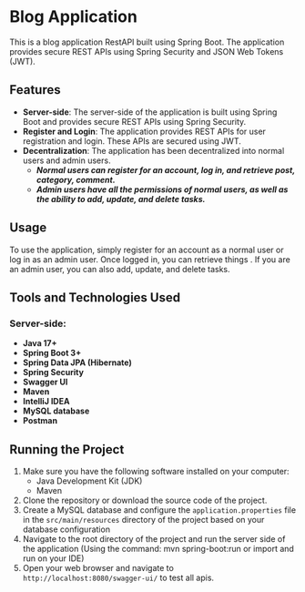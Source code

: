 # Blog Application

This is a blog application RestAPI built using Spring Boot. The application provides secure REST
APIs using Spring Security and JSON Web Tokens (JWT).

## Features

- **Server-side**: The server-side of the application is built using Spring Boot and provides secure REST APIs using
  Spring Security.
- **Register and Login**: The application provides REST APIs for user registration and login. These APIs are secured
  using JWT.
- **Decentralization**: The application has been decentralized into normal users and admin users.
    - ***Normal users can register for an account, log in, and retrieve post, category, comment.***
    - ***Admin users have all the permissions of normal users, as well as the ability to add, update, and delete
      tasks.***

## Usage

To use the application, simply register for an account as a normal user or log in as an admin user. Once logged in, you
can retrieve things . If you are an admin user, you can also add, update, and delete tasks.

## Tools and Technologies Used

### Server-side:

- **Java 17+**
- **Spring Boot 3+**
- **Spring Data JPA (Hibernate)**
- **Spring Security**
- **Swagger UI**
- **Maven**
- **IntelliJ IDEA**
- **MySQL database**
- **Postman**

## Running the Project

1. Make sure you have the following software installed on your computer:
    - Java Development Kit (JDK)
    - Maven
2. Clone the repository or download the source code of the project.
3. Create a MySQL database and configure the `application.properties` file in the `src/main/resources` directory of the
   project based on your database configuration
4. Navigate to the root directory of the project and run the server side of the application (Using the command: mvn
   spring-boot:run or import and run on your IDE)
6. Open your web browser and navigate to `http://localhost:8080/swagger-ui/` to test all apis.
